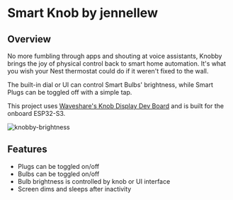 # Smart Knob by jennellew

## Overview

No more fumbling through apps and shouting at voice assistants, Knobby brings the joy of physical control back to smart home automation. It's what you wish your Nest thermostat could do if it weren't fixed to the wall.

The built-in dial or UI can control Smart Bulbs' brightness, while Smart Plugs can be toggled off with a simple tap.

This project uses [Waveshare's Knob Display Dev Board](https://www.waveshare.com/esp32-s3-knob-touch-lcd-1.8.htm) and is built for the onboard ESP32-S3.

![knobby-brightness](https://github.com/user-attachments/assets/8eedcc07-acd3-464c-ae55-f322ecbbb3e4)


## Features

 - Plugs can be toggled on/off
 - Bulbs can be toggled on/off
 - Bulb brightness is controlled by knob or UI interface
 - Screen dims and sleeps after inactivity
